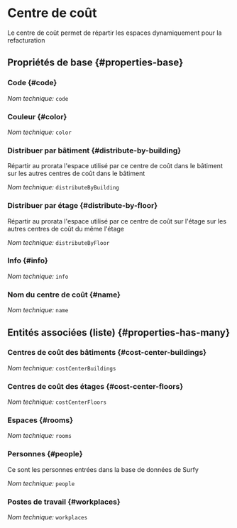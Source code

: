 # Centre de coût
<!--- THIS FILE IS GENERATED PLEASE DO NOT EDIT IT DIRECTLY --->

Le centre de coût permet de répartir les espaces dynamiquement pour la refacturation

<OH code="costCenter"/>


## Propriétés de base {#properties-base}

### Code {#code}



*Nom technique:* ```code```
<PH code="costCenter:code"/>

### Couleur {#color}



*Nom technique:* ```color```
<PH code="costCenter:color"/>

### Distribuer par bâtiment {#distribute-by-building}

Répartir au prorata l'espace utilisé par ce centre de coût dans le bâtiment sur les autres centres de coût dans le bâtiment

*Nom technique:* ```distributeByBuilding```
<PH code="costCenter:distributeByBuilding"/>

### Distribuer par étage {#distribute-by-floor}

Répartir au prorata l'espace utilisé par ce centre de coût sur l'étage sur les autres centres de coût du même l'étage

*Nom technique:* ```distributeByFloor```
<PH code="costCenter:distributeByFloor"/>

### Info {#info}



*Nom technique:* ```info```
<PH code="costCenter:info"/>

### Nom du centre de coût {#name}



*Nom technique:* ```name```
<PH code="costCenter:name"/>




## Entités associées (liste) {#properties-has-many}

### Centres de coût des bâtiments {#cost-center-buildings}



*Nom technique:* ```costCenterBuildings```
<PH code="costCenter:costCenterBuildings"/>

### Centres de coût des étages {#cost-center-floors}



*Nom technique:* ```costCenterFloors```
<PH code="costCenter:costCenterFloors"/>

### Espaces {#rooms}



*Nom technique:* ```rooms```
<PH code="costCenter:rooms"/>

### Personnes {#people}

Ce sont les personnes entrées dans la base de données de Surfy

*Nom technique:* ```people```
<PH code="costCenter:people"/>

### Postes de travail {#workplaces}



*Nom technique:* ```workplaces```
<PH code="costCenter:workplaces"/>




